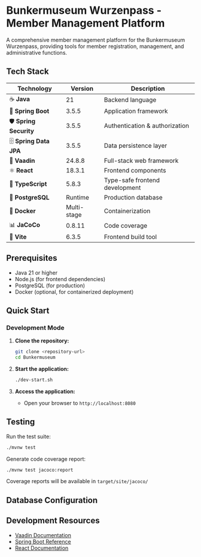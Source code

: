 # Bunkermuseum Wurzenpass - Member Management Platform

A comprehensive member management platform for the Bunkermuseum Wurzenpass, providing tools for member registration, management, and administrative functions.

## Tech Stack

| Technology | Version     | Description |
|------------|-------------|-------------|
| ☕ **Java** | 21          | Backend language |
| 🌱 **Spring Boot** | 3.5.5       | Application framework |
| 🛡️ **Spring Security** | 3.5.5       | Authentication & authorization |
| 🗄️ **Spring Data JPA** | 3.5.5       | Data persistence layer |
| 🔧 **Vaadin** | 24.8.8      | Full-stack web framework |
| ⚛️ **React** | 18.3.1      | Frontend components |
| 📜 **TypeScript** | 5.8.3       | Type-safe frontend development |
| 🐘 **PostgreSQL** | Runtime     | Production database |
| 🐳 **Docker** | Multi-stage | Containerization |
| 📊 **JaCoCo** | 0.8.11      | Code coverage |
| 🚀 **Vite** | 6.3.5       | Frontend build tool |

## Prerequisites

- Java 21 or higher
- Node.js (for frontend dependencies)
- PostgreSQL (for production)
- Docker (optional, for containerized deployment)

## Quick Start

### Development Mode

1. **Clone the repository:**
   ```bash
   git clone <repository-url>
   cd Bunkermuseum
   ```

2. **Start the application:**
   ```bash
   ./dev-start.sh
   ```

3. **Access the application:**
   - Open your browser to `http://localhost:8080`


## Testing

Run the test suite:

```bash
./mvnw test
```

Generate code coverage report:

```bash
./mvnw test jacoco:report
```

Coverage reports will be available in `target/site/jacoco/`

## Database Configuration

## Development Resources

- [Vaadin Documentation](https://vaadin.com/docs)
- [Spring Boot Reference](https://spring.io/projects/spring-boot)
- [React Documentation](https://react.dev)
